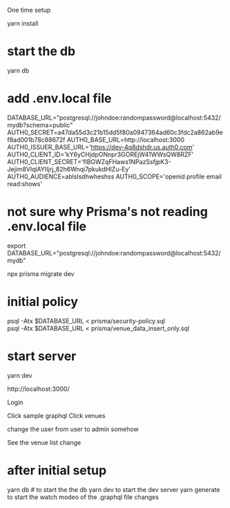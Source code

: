 One time setup

yarn install

# start the db 
yarn db

# add .env.local file 

DATABASE_URL="postgresql://johndoe:randompassword@localhost:5432/mydb?schema=public"
AUTH0_SECRET=a47da55d3c21b15dd5f80a0947364ad60c3fdc2a862ab9ef8ad001b78c88672f
AUTH0_BASE_URL=http://localhost:3000
AUTH0_ISSUER_BASE_URL='https://dev-4q8dshdr.us.auth0.com'
AUTH0_CLIENT_ID='kY6yCHjdpONnpr3GOREjW41WWsQW8RZF'
AUTH0_CLIENT_SECRET='flBGWZqFHaws1NPazSsfjpK3-Jejim8VlqlAYIIjrj_82h6Wnqi7pkukdHIZu-Ey'
AUTH0_AUDIENCE=ablslsdhwheshss
AUTH0_SCOPE='openid profile email read:shows'

# not sure why Prisma's not reading .env.local file
export DATABASE_URL="postgresql://johndoe:randompassword@localhost:5432/mydb"

npx prisma migrate dev

# initial policy
psql -Atx $DATABASE_URL < prisma/security-policy.sql                         
psql -Atx $DATABASE_URL < prisma/venue_data_insert_only.sql

# start server
yarn dev

http://localhost:3000/

Login 

Click sample graphql
Click venues

change the user from user to admin somehow

See the venue list change 

# after initial setup
yarn db  # to start the the db
yarn dev to start the dev server
yarn generate to start the watch modeo of the .graphql file changes